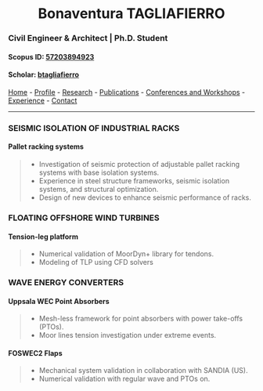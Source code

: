 #  <center> Bonaventura TAGLIAFIERRO <center> #

###  Civil Engineer & Architect | Ph.D. Student 

####  Scopus ID: [57203894923](https://www.scopus.com/authid/detail.uri?authorId=57203894923)
####  Scholar: [btagliafierro](https://scholar.google.com/citations?hl=en&user=JX-TrjQAAAAJ)

[Home](index.md) - [Profile](profile.md) - [Research](research.md) - [Publications](publication.md) - [Conferences and Workshops](events.md) - [Experience](experience) - [Contact](contact.md)
___
### SEISMIC ISOLATION OF INDUSTRIAL RACKS
#### **Pallet racking systems** 
> - Investigation of seismic protection of adjustable pallet racking systems with base isolation systems. 
> - Experience in steel structure frameworks, seismic isolation systems, and structural optimization. 
> - Design of new devices to enhance seismic performance of racks. 
  
### FLOATING OFFSHORE WIND TURBINES
#### **Tension-leg platform** 
> - Numerical validation of MoorDyn+ library for tendons. 
> - Modeling of TLP using CFD solvers

### WAVE ENERGY CONVERTERS
#### **Uppsala WEC** Point Absorbers
> - Mesh-less framework for point absorbers with power take-offs (PTOs). 
> - Moor lines tension investigation under extreme events. 

#### **FOSWEC2** Flaps 
> - Mechanical system validation in collaboration with SANDIA (US). 
> - Numerical validation with regular wave and PTOs on.
  
